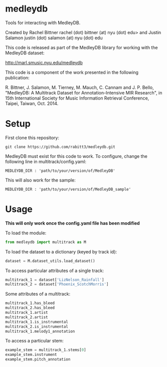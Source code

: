 medleydb
========

Tools for interacting with MedleyDB.

Created by Rachel Bittner rachel (dot) bittner (at) nyu (dot) edu>
and Justin Salamon justin (dot) salamon (at) nyu (dot) edu

This code is released as part of the MedleyDB library for working
with the MedleyDB dataset: 

http://marl.smusic.nyu.edu/medleydb

This code is a component of the work presented in the following publication:

R. Bittner, J. Salamon, M. Tierney, M. Mauch, C. Cannam and J. P. Bello,
"MedleyDB: A Multitrack Dataset for Annotation-Intensive MIR Research", in
15th International Society for Music Information Retrieval Conference,
Taipei, Taiwan, Oct. 2014.

Setup
========
First clone this repository:
```
git clone https://github.com/rabitt3/medleydb.git
```

MedleyDB must exist for this code to work. To configure, change the following
line in multitrack/config.yaml:

	MEDLEYDB_DIR : 'path/to/your/version/of/MedleyDB'

This will also work for the sample:

	MEDLEYDB_DIR : 'path/to/your/version/of/MedleyDB_sample'

Usage
========
**This will only work once the config.yaml file has been modified**

To load the module:
```python
from medleydb import multitrack as M
```

To load the dataset to a dictionary (keyed by track id):
```python
dataset = M.dataset_utils.load_dataset()
```

To access particular attributes of a single track:
```python
multitrack_1 = dataset['LizNelson_Rainfall']
multitrack_2 = dataset['Phoenix_ScotchMorris']
```

Some attributes of a multitrack:
```python
multitrack_1.has_bleed
multitrack_2.has_bleed
multitrack_1.artist
multitrack_2.artist
multitrack_1.is_instrumental
multitrack_2.is_instrumental
multitrack_1.melody1_annotation
```

To access a particular stem:
```python
example_stem = multitrack_1.stems[0]
example_stem.instrument
example_stem.pitch_annotation
```
